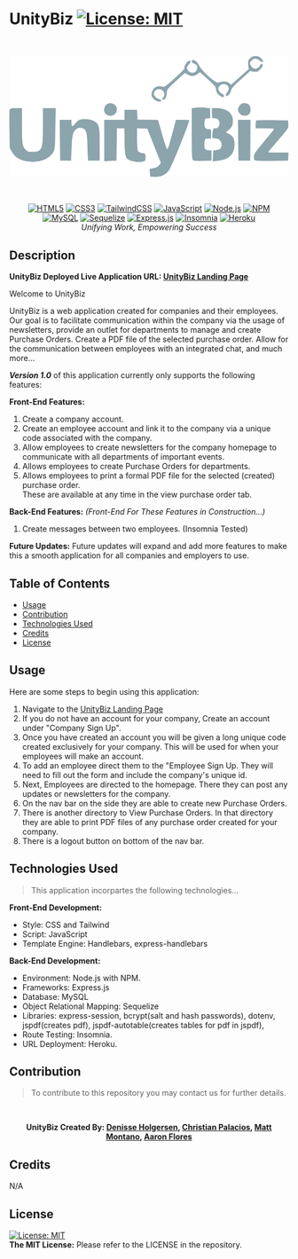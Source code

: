 # UnityBiz [![License: MIT](https://img.shields.io/badge/License-MIT-yellow.svg)](https://opensource.org/licenses/MIT)

&nbsp;<p style="text-align: center;">
[![UnityBiz Logo](./public/assets/medium-logo.svg)]((https://unitybiz-fd2efb602da8.herokuapp.com/))
</p>


&nbsp;<p style="text-align: center;">
[![HTML5](https://img.shields.io/badge/html5-%23E34F26.svg?style=for-the-badge&logo=html5&logoColor=white)](https://handlebarsjs.com/)
[![CSS3](https://img.shields.io/badge/css3-%231572B6.svg?style=for-the-badge&logo=css3&logoColor=white)](https://www.w3.org/Style/CSS/Overview.en.html)
[![TailwindCSS](https://img.shields.io/badge/tailwindcss-%2338B2AC.svg?style=for-the-badge&logo=tailwind-css&logoColor=white)](https://tailwindcss.com/docs/installation)
[![JavaScript](https://img.shields.io/badge/javascript-%23323330.svg?style=for-the-badge&logo=javascript&logoColor=%23F7DF1E)](https://developer.mozilla.org/en-US/docs/Learn/Getting_started_with_the_web/JavaScript_basics)
[![Node.js](https://img.shields.io/badge/-Node.js-339933?style=for-the-badge&logo=node.js&logoColor=white)](https://nodejs.org/en)
[![NPM](https://img.shields.io/badge/NPM-%23CB3837.svg?style=for-the-badge&logo=npm&logoColor=white)](https://www.npmjs.com/)
[![MySQL](https://img.shields.io/badge/mysql-%2300f.svg?style=for-the-badge&logo=mysql&logoColor=white)](https://www.mysql.com/)
[![Sequelize](https://img.shields.io/badge/Sequelize-52B0E7?style=for-the-badge&logo=Sequelize&logoColor=white)](https://sequelize.org/)
[![Express.js](https://img.shields.io/badge/express.js-%23404d59.svg?style=for-the-badge&logo=express&logoColor=%2361DAFB)](https://expressjs.com/)
[![Insomnia](https://img.shields.io/badge/-Insomnia-5849BE?style=for-the-badge&logo=insomnia&logoColor=white)](https://insomnia.rest/)
[![Heroku](https://img.shields.io/badge/-Heroku-430098?style=for-the-badge&logo=heroku&logoColor=white)](https://id.heroku.com/)  
_Unifying Work, Empowering Success_
</p>

## Description

**UnityBiz Deployed Live Application URL: [UnityBiz Landing Page](https://unitybiz-fd2efb602da8.herokuapp.com/)**

Welcome to UnityBiz

UnityBiz is a web application created for companies and their employees. Our goal is to facilitate communication within the company via the usage of newsletters, provide an outlet for departments to manage and create Purchase Orders. Create a PDF file of the selected purchase order. Allow for the communication between employees with an integrated chat, and much more...

**_Version 1.0_** of this application currently only supports the following features:

**Front-End Features:**

1. Create a company account.
2. Create an employee account and link it to the company via a unique code associated with the company.
3. Allow employees to create newsletters for the company homepage to communicate with all departments of important events.
4. Allows employees to create Purchase Orders for departments.
5. Allows employees to print a formal PDF file for the selected (created) purchase order.  
   These are available at any time in the view purchase order tab.

**Back-End Features:** _(Front-End For These Features in Construction...)_

1. Create messages between two employees. (Insomnia Tested)

**Future Updates:** Future updates will expand and add more features to make this a smooth application for all companies and employers to use.

## Table of Contents

- [Usage](#usage)
- [Contribution](#contribution)
- [Technologies Used](#technologies-used)
- [Credits](#credits)
- [License](#license)

## Usage

Here are some steps to begin using this application:

1.  Navigate to the [UnityBiz Landing Page](https://unitybiz-fd2efb602da8.herokuapp.com/)
2.  If you do not have an account for your company, Create an account under "Company Sign Up".
3.  Once you have created an account you will be given a long unique code created exclusively for your company. This will be used for when your employees will make an account.
4.  To add an employee direct them to the "Employee Sign Up. They will need to fill out the form and include the company's unique id.
5.  Next, Employees are directed to the homepage. There they can post any updates or newsletters for the company.
6.  On the nav bar on the side they are able to create new Purchase Orders.
7.  There is another directory to View Purchase Orders. In that directory they are able to print PDF files of any purchase order created for your company.
8.  There is a logout button on bottom of the nav bar.

## Technologies Used

> This application incorpartes the following technologies...

**Front-End Development:**

- Style: CSS and Tailwind
- Script: JavaScript
- Template Engine: Handlebars, express-handlebars

**Back-End Development:**

- Environment: Node.js with NPM.
- Frameworks: Express.js
- Database: MySQL
- Object Relational Mapping: Sequelize
- Libraries: express-session, bcrypt(salt and hash passwords), dotenv, jspdf(creates pdf), jspdf-autotable(creates tables for pdf in jspdf),
- Route Testing: Insomnia.
- URL Deployment: Heroku.

## Contribution

> To contribute to this repository you may contact us for further details.

‎<p style="text-align: center;">
**UnityBiz Created By:
[Denisse Holgersen](https://unitybiz-fd2efb602da8.herokuapp.com/),
[Christian Palacios](https://github.com/Holgersend?tab=repositories),
[Matt Montano](https://github.com/keybit-1?tab=repositories),
[Aaron Flores](https://github.com/Aaronf87?tab=repositories)**

 </p>

## Credits

N/A

## License

[![License: MIT](https://img.shields.io/badge/License-MIT-yellow.svg)](https://opensource.org/licenses/MIT)  
 **The MIT License:** Please refer to the LICENSE in the repository.

